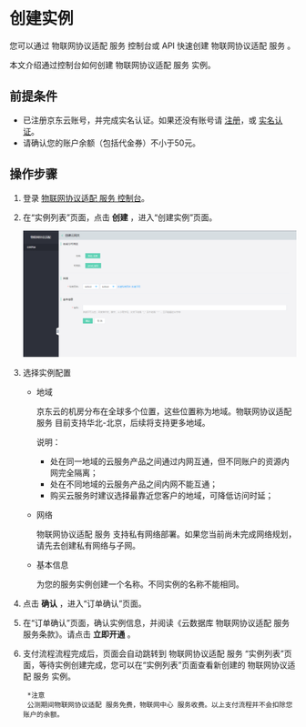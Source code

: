 # 创建实例

您可以通过 物联网协议适配 服务   控制台或 API 快速创建 物联网协议适配 服务 。

本文介绍通过控制台如何创建 物联网协议适配 服务   实例。

## 前提条件
- 已注册京东云账号，并完成实名认证。如果还没有账号请 [注册](https://accounts.jdcloud.com/p/regPage?source=jdcloud%26ReturnUrl=%2f%2fuc.jdcloud.com%2fpassport%2fcomplete%3freturnUrl%3dhttp%3A%2F%2Fuc.jdcloud.com%2Fredirect%2FloginRouter%3FreturnUrl%3Dhttps%253A%252F%252Fwww.jdcloud.com%252Fhelp%252Fdetail%252F734%252FisCatalog%252F1)，或 [实名认证](https://uc.jdcloud.com/account/certify)。
- 请确认您的账户余额（包括代金券）不小于50元。

## 操作步骤
1. 登录 [物联网协议适配 服务   控制台](https://iot-console.jdcloud.com/iot-protocol-adaptor)。
2. 在“实例列表”页面，点击 **创建** ，进入“创建实例”页面。

    ![创建实例](../../../../image/IoT/IoT-Hub-Protocol-Adaptor/iotpa-001.png)
	
3. 选择实例配置

	- 地域
	
       京东云的机房分布在全球多个位置，这些位置称为地域。物联网协议适配 服务   目前支持华北-北京，后续将支持更多地域。

	   说明：
	   - 处在同一地域的云服务产品之间通过内网互通，但不同账户的资源内网完全隔离；
	   - 处在不同地域的云服务产品之间内网不能互通；
	   - 购买云服务时建议选择最靠近您客户的地域，可降低访问时延；
	   
	- 网络
	
	   物联网协议适配 服务  支持私有网络部署。如果您当前尚未完成网络规划，请先去创建私有网络与子网。
	   
	- 基本信息
	
	    为您的服务实例创建一个名称。不同实例的名称不能相同。
4. 点击 **确认** ，进入“订单确认”页面。
6. 在“订单确认”页面，确认实例信息，并阅读《云数据库 物联网协议适配 服务   服务条款》。请点击 **立即开通** 。
7. 支付流程流程完成后，页面会自动跳转到 物联网协议适配 服务   “实例列表”页面，等待实例创建完成，您可以在“实例列表”页面查看新创建的 物联网协议适配 服务   实例。

		*注意
		公测期间物联网协议适配 服务免费，物联网中心 服务收费。以上支付流程并不会扣除您账户的余额。
